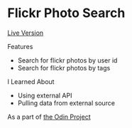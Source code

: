 # Flickr Photo Search

[Live Version](https://young-wildwood-74188.herokuapp.com/)

Features
* Search for flickr photos by user id
* Search for flickr photos by tags

I Learned About
* Using external API
* Pulling data from external source

As a part of [the Odin Project](https://www.theodinproject.com/courses/ruby-on-rails/lessons/apis)


